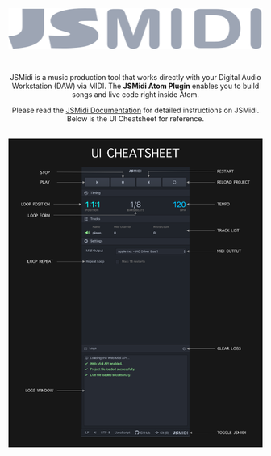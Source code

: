 <img src="docs/jsmidi-logo.svg" height="80" width="100%" align="center" alt="jsmidi-logo" />

<div align="center">
  <br />
  <br />
  <p>
    JSMidi is a music production tool that works directly with your Digital Audio
    Workstation (DAW) via MIDI. The <b>JSMidi Atom Plugin</b> enables you to build songs and
    live code right inside Atom.
  </p>
  <p>
    Please read the <a href="https://github.com/aaronats/jsmidi">JSMidi Documentation</a>
    for detailed instructions on JSMidi. Below is the UI Cheatsheet for reference.
  </p>
  <br />
  <img src="docs/jsmidi-atom-cheatsheet.png" alt="jsmidi-atom-cheatsheet" />
</div>
